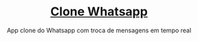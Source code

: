 <h1 align="center">
    <a href="https://www.google.com.br/">Clone Whatsapp</a>
</h1>
<p align="center">App clone do Whatsapp com troca de mensagens em tempo real</p>
